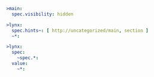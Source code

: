 ```YAML
>main:
  spec.visibility: hidden
```

```YAML
>lynx:
  spec.hints~: [ http://uncategorized/main, section ]
  ~*:
```

```YAML
>lynx:
  spec:
    ~spec.*:
  value:
    ~*:
```
